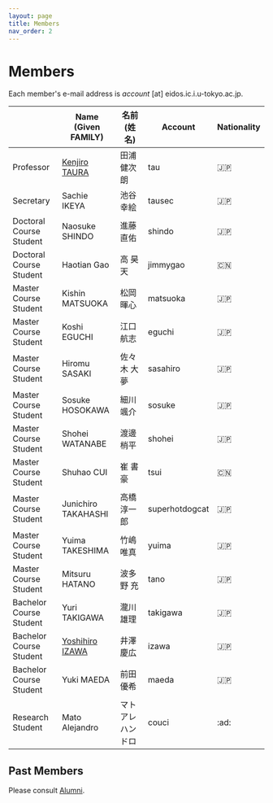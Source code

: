 ```yaml
---
layout: page
title: Members
nav_order: 2
---
```


# Members

Each member's e-mail address is _account_ [at] eidos.ic.i.u-tokyo.ac.jp.

||Name (Given FAMILY)|名前 (姓 名)|Account|Nationality|
|---|---|---|---|---|
|Professor|[Kenjiro TAURA](https://taura.github.io/) |田浦 健次朗|tau|:jp:|
|Secretary|Sachie IKEYA|池谷 幸絵|tausec|:jp:|
|Doctoral Course Student|Naosuke SHINDO|進藤 直佑|shindo|:jp:|
|Doctoral Course Student|Haotian Gao|高 昊天|jimmygao|:cn:|
|Master Course Student|Kishin MATSUOKA|松岡 暉心|matsuoka|:jp:|
|Master Course Student|Koshi EGUCHI|江口 航志|eguchi|:jp:|
|Master Course Student|Hiromu SASAKI|佐々木 大夢|sasahiro|:jp:|
|Master Course Student|Sosuke HOSOKAWA|細川 颯介|sosuke|:jp:|
|Master Course Student|Shohei WATANABE|渡邊 梢平|shohei|:jp:|
|Master Course Student|Shuhao CUI|崔 書豪|tsui|:cn:|
|Master Course Student|Junichiro TAKAHASHI|高橋 淳一郎|superhotdogcat|:jp:|
|Master Course Student|Yuima TAKESHIMA|竹嶋 唯真|yuima|:jp:|
|Master Course Student|Mitsuru HATANO|波多野 充|tano|:jp:|
|Bachelor Course Student|Yuri TAKIGAWA|瀧川 雄理|takigawa|:jp:|
|Bachelor Course Student|[Yoshihiro IZAWA](https://www.omusubiy.com/)|井澤 慶広|izawa|:jp:|
|Bachelor Course Student|Yuki MAEDA|前田 優希|maeda|:jp:|
|Research Student|Mato Alejandro|マト アレハンドロ|couci|:ad:|

## Past Members

Please consult [Alumni](alumni).
